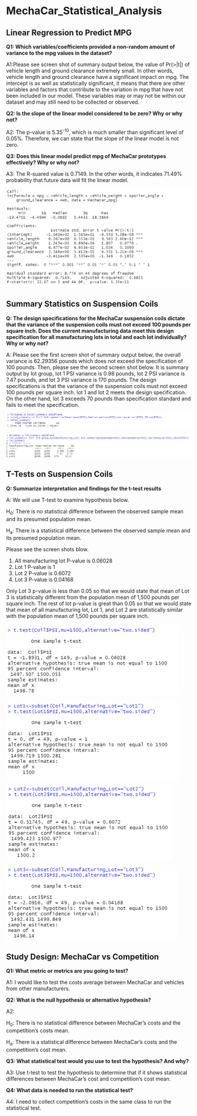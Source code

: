 # MechaCar_Statistical_Analysis

## Linear Regression to Predict MPG

**Q1: Which variables/coefficients provided a non-random amount of variance to the mpg values in the dataset?**
   
A1:Please see screen shot of summary output below, the value of Pr(>|t|) of vehicle length and ground clearance extremely small. In other words, vehicle length and ground clearance have a significant impact on mpg. The intercept is as well as statistically significant, it means that there are other variables and factors that contribute to the variation in mpg that have not been included in our model. These variables may or may not be within our dataset and may still need to be collected or observed.


**Q2: Is the slope of the linear model considered to be zero? Why or why not?**

A2: The p-value is 5.35<sup>-10</sup>, which is much smaller than significant level of 0.05%. Therefore, we can state that the slope of the linear model is not zero.

**Q3: Does this linear model predict mpg of MechaCar prototypes effectively? Why or why not?**

A3:   The R-suared value is 0.7149. In the other words, it indicates 71.49% probability that future data will fit the linear model.


![mpg_summary](Resources/mpg_summary.PNG)


## Summary Statistics on Suspension Coils

**Q: The design specifications for the MechaCar suspension coils dictate that the variance of the suspension coils must not exceed 100 pounds per square inch. Does the current manufacturing data meet this design specification for all manufacturing lots in total and each lot individually? Why or why not?**

A: Please see the first screen shot of summary output below, the overall variance is 62.29356 pounds which does not exceed the specification of 100 pounds. Then, please see the second screen shot below. It is summary output by lot group, lot 1 PSI variance is 0.98 pounds, lot 2 PSI variance is 7.47 pounds, and lot 3 PSI variance is 170 pounds. The design specifications is  that the variance of the suspension coils must not exceed 100 pounds per square inch.  lot 1 and lot 2 meets the design specification. On the other hand, lot 3 exceeds 70 pounds than specification standard and fails to meet the specification. 


![overall](Resources/overall_total_summary.PNG)


![groupby](Resources/groupby_total_summary.PNG)



## T-Tests on Suspension Coils

**Q: Summarize interpretation and findings for the t-test results**

A: We will use T-test to examine hypothesis below.

H<sub>0</sub>: There is no statistical difference between the observed sample mean and its presumed population mean.

H<sub>a</sub>: There is a statistical difference between the observed sample mean and its presumed population mean.

Please see the screen shots blow.
1. All manufacturing lot P-value is 0.06028
2. Lot 1 P-value is 1
3. Lot 2 P-value is 0.6072
4. Lot 3 P-value is 0.04168

Only Lot 3 p-value is less than 0.05 so that we would state that mean of Lot 3 is statistically different from the population mean of 1,500 pounds per square inch. The rest of lot p-value is great than 0.05 so that we would state that mean of all manufacturing lot, Lot 1, and Lot 2 are statistically similar with the population mean of 1,500 pounds per square inch.

![t_test_all](Resources/t_test_all.PNG)

![t_test_lot1](Resources/t_test_lot1.PNG)

![t_test_lot2](Resources/t_test_lot2.PNG)

![t_test_lot3](Resources/t_test_lot3.PNG)


## Study Design: MechaCar vs Competition

**Q1: What metric or metrics are you going to test?**

A1: I would like to test the costs average between MechaCar and vehicles from other manufacturers.

**Q2: What is the null hypothesis or alternative hypothesis?**

A2:

H<sub>0</sub>: There is no statistical difference between MechaCar’s costs and the competition’s costs mean.

H<sub>a</sub>: There is a statistical difference between MechaCar’s costs and the competition’s cost mean.


**Q3: What statistical test would you use to test the hypothesis? And why?**

A3: Use t-test to test the hypothesis to determine that if it shows statistical differences between MechaCar’s cost and competition’s cost mean.


**Q4: What data is needed to run the statistical test?**

A4: I need to collect competition’s costs in the same class to run the statistical test.

